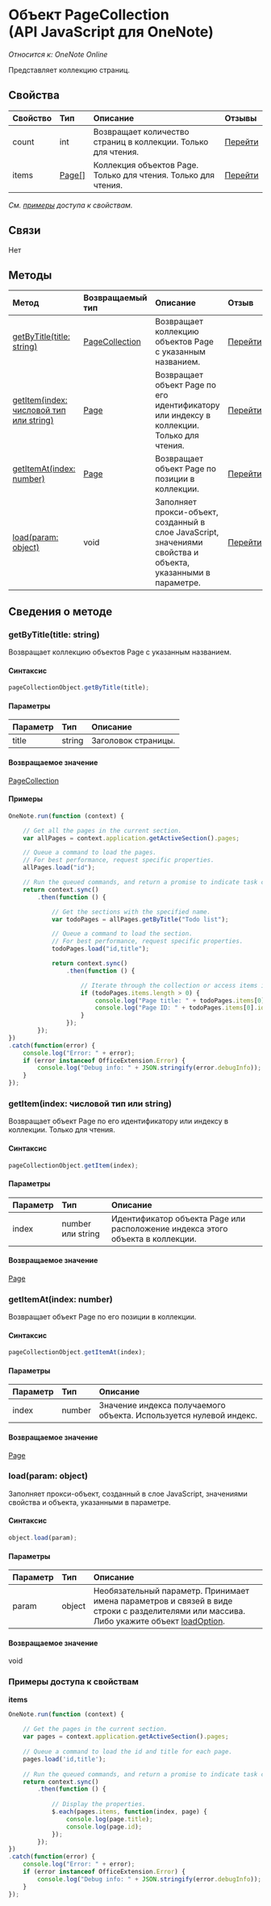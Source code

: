 ﻿# Объект PageCollection (API JavaScript для OneNote)

_Относится к: OneNote Online_  


Представляет коллекцию страниц.

## Свойства

| Свойство     | Тип   |Описание|Отзывы|
|:---------------|:--------|:----------|:-------|
|count|int|Возвращает количество страниц в коллекции. Только для чтения.|[Перейти](https://github.com/OfficeDev/office-js-docs/issues/new?title=OneNote-pageCollection-count)|
|items|[Page[]](page.md)|Коллекция объектов Page. Только для чтения. Только для чтения.|[Перейти](https://github.com/OfficeDev/office-js-docs/issues/new?title=OneNote-pageCollection-items)|

_См. [примеры](#примеры) доступа к свойствам._

## Связи
Нет


## Методы

| Метод           | Возвращаемый тип    |Описание| Отзыв|
|:---------------|:--------|:----------|:-------|
|[getByTitle(title: string)](#getbytitletitle-string)|[PageCollection](pagecollection.md)|Возвращает коллекцию объектов Page с указанным названием.|[Перейти](https://github.com/OfficeDev/office-js-docs/issues/new?title=OneNote-pageCollection-getByTitle)|
|[getItem(index: числовой тип или string)](#getitemindex-number-or-string)|[Page](page.md)|Возвращает объект Page по его идентификатору или индексу в коллекции. Только для чтения.|[Перейти](https://github.com/OfficeDev/office-js-docs/issues/new?title=OneNote-pageCollection-getItem)|
|[getItemAt(index: number)](#getitematindex-number)|[Page](page.md)|Возвращает объект Page по позиции в коллекции.|[Перейти](https://github.com/OfficeDev/office-js-docs/issues/new?title=OneNote-pageCollection-getItemAt)|
|[load(param: object)](#loadparam-object)|void|Заполняет прокси-объект, созданный в слое JavaScript, значениями свойства и объекта, указанными в параметре.|[Перейти](https://github.com/OfficeDev/office-js-docs/issues/new?title=OneNote-pageCollection-load)|

## Сведения о методе


### getByTitle(title: string)
Возвращает коллекцию объектов Page с указанным названием.

#### Синтаксис
```js
pageCollectionObject.getByTitle(title);
```

#### Параметры
| Параметр    | Тип   |Описание|
|:---------------|:--------|:----------|
|title|string|Заголовок страницы.|

#### Возвращаемое значение
[PageCollection](pagecollection.md)

#### Примеры
```js
OneNote.run(function (context) {

    // Get all the pages in the current section.
    var allPages = context.application.getActiveSection().pages;

    // Queue a command to load the pages. 
    // For best performance, request specific properties.
    allPages.load("id"); 

    // Run the queued commands, and return a promise to indicate task completion.
    return context.sync()
        .then(function () {

            // Get the sections with the specified name.
            var todoPages = allPages.getByTitle("Todo list");

            // Queue a command to load the section. 
            // For best performance, request specific properties.
            todoPages.load("id,title"); 

            return context.sync()
                .then(function () {

                    // Iterate through the collection or access items individually by index.
                    if (todoPages.items.length > 0) {
                        console.log("Page title: " + todoPages.items[0].title);
                        console.log("Page ID: " + todoPages.items[0].id);
                    }
                });
        });
})
.catch(function(error) {
    console.log("Error: " + error);
    if (error instanceof OfficeExtension.Error) {
        console.log("Debug info: " + JSON.stringify(error.debugInfo));
    }
});
```

### getItem(index: числовой тип или string)
Возвращает объект Page по его идентификатору или индексу в коллекции. Только для чтения.

#### Синтаксис
```js
pageCollectionObject.getItem(index);
```

#### Параметры
| Параметр    | Тип   |Описание|
|:---------------|:--------|:----------|
|index|number или string|Идентификатор объекта Page или расположение индекса этого объекта в коллекции.|

#### Возвращаемое значение
[Page](page.md)

### getItemAt(index: number)
Возвращает объект Page по его позиции в коллекции.

#### Синтаксис
```js
pageCollectionObject.getItemAt(index);
```

#### Параметры
| Параметр    | Тип   |Описание|
|:---------------|:--------|:----------|
|index|number|Значение индекса получаемого объекта. Используется нулевой индекс.|

#### Возвращаемое значение
[Page](page.md)

### load(param: object)
Заполняет прокси-объект, созданный в слое JavaScript, значениями свойства и объекта, указанными в параметре.

#### Синтаксис
```js
object.load(param);
```

#### Параметры
| Параметр    | Тип   |Описание|
|:---------------|:--------|:----------|
|param|object|Необязательный параметр. Принимает имена параметров и связей в виде строки с разделителями или массива. Либо укажите объект [loadOption](loadoption.md).|

#### Возвращаемое значение
void
### Примеры доступа к свойствам

**items**
```js
OneNote.run(function (context) {
    
    // Get the pages in the current section.
    var pages = context.application.getActiveSection().pages;
    
    // Queue a command to load the id and title for each page.            
    pages.load('id,title');
    
    // Run the queued commands, and return a promise to indicate task completion.
    return context.sync()
        .then(function () {
            
            // Display the properties.
            $.each(pages.items, function(index, page) {
                console.log(page.title);
                console.log(page.id);
            });
        }); 
})
.catch(function(error) {
    console.log("Error: " + error);
    if (error instanceof OfficeExtension.Error) {
        console.log("Debug info: " + JSON.stringify(error.debugInfo));
    }
});
```


